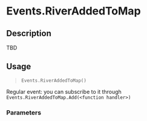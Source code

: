 # Events.RiverAddedToMap
## Description
TBD

## Usage
> `Events.RiverAddedToMap()`

Regular event: you can subscribe to it through `Events.RiverAddedToMap.Add(<function handler>)`

### Parameters
